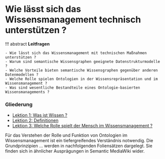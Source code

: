 # Wie lässt sich das Wissensmanagement technisch unterstützen ?


!!! abstract
    **Leitfragen**  

    - Wie lässt sich das Wissensmanagement mit technischen Maßnahmen unterstützen ?
    - Warum sind semantische Wissensgraphen geeignete Datenstrukturmodelle ?
    - Welche Vorteile bieten semantische Wissensgraphen gegenüber anderen Datenmodellen ?
    - Welche Rolle spielen Ontologien in der Wissensrepräsentation und im Wissensmanagement ?
    - Was sind wesentliche Bestandteile eines Ontologie-basierten Wissensmanagements ?

### Gliederung

- [Lektion 1: Was ist Wissen ?](wissen.md)
- [Lektion 2: Definitionen](definitions.md)
- [Lektion 3: Welche Rolle spielt der Mensch im Wissensmanagement ?](...)


Für das Verstehen der Rolle und Funktion von Ontologien im Wissensmanagement ist ein tiefergreifendes Verständnis notwendig. 
Die Grundprinzipien ... werden in nachfolgenden Foliensätzen dargelegt.
Sie finden sich in ähnlicher Ausprägungen in Semantic MediaWiki wider.